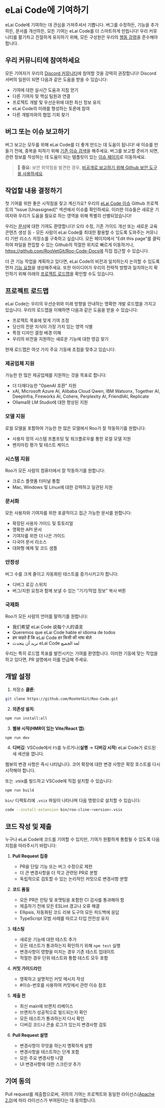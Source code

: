 # eLai Code에 기여하기

eLai Code에 기여하는 데 관심을 가져주셔서 기쁩니다. 버그를 수정하든, 기능을 추가하든, 문서를 개선하든, 모든 기여는 eLai Code를 더 스마트하게 만듭니다! 우리 커뮤니티를 활기차고 친절하게 유지하기 위해, 모든 구성원은 우리의 [행동 강령](CODE_OF_CONDUCT.md)을 준수해야 합니다.

## 우리 커뮤니티에 참여하세요

모든 기여자가 우리의 [Discord 커뮤니티](https://discord.gg/roocode)에 참여할 것을 강력히 권장합니다! Discord 서버의 일원이 되면 다음과 같은 도움을 받을 수 있습니다:

- 기여에 대한 실시간 도움과 지침 얻기
- 다른 기여자 및 핵심 팀원과 연결
- 프로젝트 개발 및 우선순위에 대한 최신 정보 유지
- eLai Code의 미래를 형성하는 토론에 참여
- 다른 개발자와의 협업 기회 찾기

## 버그 또는 이슈 보고하기

버그 보고는 모두를 위해 eLai Code를 더 좋게 만드는 데 도움이 됩니다! 새 이슈를 만들기 전에, 중복을 피하기 위해 [기존 이슈 검색](https://github.com/RooVetGit/Roo-Code/issues)을 해주세요. 버그를 보고할 준비가 되면, 관련 정보를 작성하는 데 도움이 되는 템플릿이 있는 [이슈 페이지](https://github.com/RooVetGit/Roo-Code/issues/new/choose)로 이동하세요.

<blockquote class='warning-note'>
     🔐 <b>중요:</b> 보안 취약점을 발견한 경우, <a href="https://github.com/RooVetGit/Roo-Code/security/advisories/new">비공개로 보고하기 위해 Github 보안 도구를 사용하세요</a>.
</blockquote>

## 작업할 내용 결정하기

첫 기여를 위한 좋은 시작점을 찾고 계신가요? 우리의 [eLai Code 이슈](https://github.com/orgs/RooVetGit/projects/1) Github 프로젝트의 "Issue [Unassigned]" 섹션에서 이슈를 확인하세요. 이러한 이슈들은 새로운 기여자와 우리가 도움을 필요로 하는 영역을 위해 특별히 선별되었습니다!

우리는 [문서](https://docs.roocode.com/)에 대한 기여도 환영합니다! 오타 수정, 기존 가이드 개선 또는 새로운 교육 콘텐츠 생성 등 - 모든 사람이 eLai Code를 최대한 활용할 수 있도록 도와주는 커뮤니티 기반 리소스 저장소를 구축하고 싶습니다. 모든
페이지에서 "Edit this page"를 클릭하여 파일을 편집할 수 있는 Github의 적절한 위치로 빠르게 이동하거나, https://github.com/RooVetGit/Roo-Code-Docs에 직접 접근할 수 있습니다.

더 큰 기능 작업을 계획하고 있다면, eLai Code의 비전과 일치하는지 논의할 수 있도록 먼저 [기능 요청](https://github.com/RooVetGit/Roo-Code/discussions/categories/feature-requests?discussions_q=is%3Aopen+category%3A%22Feature+Requests%22+sort%3Atop)을 생성해주세요. 또한 아이디어가 우리의 전략적 방향과 일치하는지 확인하기 위해 아래의 [프로젝트 로드맵](#프로젝트-로드맵)을 확인할 수도 있습니다.

## 프로젝트 로드맵

eLai Code는 우리의 우선순위와 미래 방향을 안내하는 명확한 개발 로드맵을 가지고 있습니다. 우리의 로드맵을 이해하면 다음과 같은 도움을 받을 수 있습니다:

- 프로젝트 목표에 맞게 기여 조정
- 당신의 전문 지식이 가장 가치 있는 영역 식별
- 특정 디자인 결정 배경 이해
- 우리의 비전을 지원하는 새로운 기능에 대한 영감 찾기

현재 로드맵은 여섯 가지 주요 기둥에 초점을 맞추고 있습니다:

### 제공업체 지원

가능한 한 많은 제공업체를 지원하는 것을 목표로 합니다:

- 더 다재다능한 "OpenAI 호환" 지원
- xAI, Microsoft Azure AI, Alibaba Cloud Qwen, IBM Watsonx, Together AI, DeepInfra, Fireworks AI, Cohere, Perplexity AI, FriendliAI, Replicate
- Ollama와 LM Studio에 대한 향상된 지원

### 모델 지원

로컬 모델을 포함하여 가능한 한 많은 모델에서 Roo가 잘 작동하기를 원합니다:

- 사용자 정의 시스템 프롬프팅 및 워크플로우를 통한 로컬 모델 지원
- 벤치마킹 평가 및 테스트 케이스

### 시스템 지원

Roo가 모든 사람의 컴퓨터에서 잘 작동하기를 원합니다:

- 크로스 플랫폼 터미널 통합
- Mac, Windows 및 Linux에 대한 강력하고 일관된 지원

### 문서화

모든 사용자와 기여자를 위한 포괄적이고 접근 가능한 문서를 원합니다:

- 확장된 사용자 가이드 및 튜토리얼
- 명확한 API 문서
- 기여자를 위한 더 나은 가이드
- 다국어 문서 리소스
- 대화형 예제 및 코드 샘플

### 안정성

버그 수를 크게 줄이고 자동화된 테스트를 증가시키고자 합니다:

- 디버그 로깅 스위치
- 버그/지원 요청과 함께 보낼 수 있는 "기기/작업 정보" 복사 버튼

### 국제화

Roo가 모든 사람의 언어를 말하기를 원합니다:

- 我们希望 eLai Code 说每个人的语言
- Queremos que eLai Code hable el idioma de todos
- हम चाहते हैं कि eLai Code हर किसी की भाषा बोले
- نريد أن يتحدث eLai Code لغة الجميع

우리는 특히 로드맵 목표를 발전시키는 기여를 환영합니다. 이러한 기둥에 맞는 작업을 하고 있다면, PR 설명에서 이를 언급해 주세요.

## 개발 설정

1. 저장소 **클론**:

```sh
git clone https://github.com/RooVetGit/Roo-Code.git
```

2. **의존성 설치**:

```sh
npm run install:all
```

3. **웹뷰 시작(HMR이 있는 Vite/React 앱)**:

```sh
npm run dev
```

4. **디버깅**:
   VSCode에서 `F5`를 누르거나(**실행** → **디버깅 시작**) eLai Code가 로드된 새 세션을 엽니다.

웹뷰의 변경 사항은 즉시 나타납니다. 코어 확장에 대한 변경 사항은 확장 호스트를 다시 시작해야 합니다.

또는 .vsix를 빌드하고 VSCode에 직접 설치할 수 있습니다:

```sh
npm run build
```

`bin/` 디렉토리에 `.vsix` 파일이 나타나며 다음 명령으로 설치할 수 있습니다:

```sh
code --install-extension bin/roo-cline-<version>.vsix
```

## 코드 작성 및 제출

누구나 eLai Code에 코드를 기여할 수 있지만, 기여가 원활하게 통합될 수 있도록 다음 지침을 따라주시기 바랍니다:

1. **Pull Request 집중**

    - PR을 단일 기능 또는 버그 수정으로 제한
    - 더 큰 변경사항을 더 작고 관련된 PR로 분할
    - 독립적으로 검토할 수 있는 논리적인 커밋으로 변경사항 분할

2. **코드 품질**

    - 모든 PR은 린팅 및 포맷팅을 포함한 CI 검사를 통과해야 함
    - 제출하기 전에 모든 ESLint 경고나 오류 해결
    - Ellipsis, 자동화된 코드 리뷰 도구의 모든 피드백에 응답
    - TypeScript 모범 사례를 따르고 타입 안전성 유지

3. **테스팅**

    - 새로운 기능에 대한 테스트 추가
    - 모든 테스트가 통과하는지 확인하기 위해 `npm test` 실행
    - 변경사항이 영향을 미치는 경우 기존 테스트 업데이트
    - 적절한 경우 단위 테스트와 통합 테스트 모두 포함

4. **커밋 가이드라인**

    - 명확하고 설명적인 커밋 메시지 작성
    - #이슈-번호를 사용하여 커밋에서 관련 이슈 참조

5. **제출 전**

    - 최신 main에 브랜치 리베이스
    - 브랜치가 성공적으로 빌드되는지 확인
    - 모든 테스트가 통과하는지 다시 확인
    - 디버깅 코드나 콘솔 로그가 있는지 변경사항 검토

6. **Pull Request 설명**
    - 변경사항이 무엇을 하는지 명확하게 설명
    - 변경사항을 테스트하는 단계 포함
    - 모든 주요 변경사항 나열
    - UI 변경사항에 대한 스크린샷 추가

## 기여 동의

Pull request를 제출함으로써, 귀하의 기여는 프로젝트와 동일한 라이선스([Apache 2.0](../LICENSE))에 따라 라이선스가 부여된다는 데 동의합니다.

